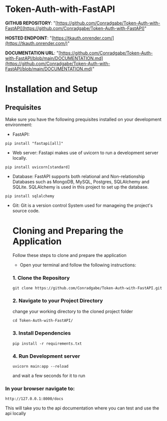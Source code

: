 # Token-Auth-with-FastAPI

**GITHUB REPOSITORY**: "[https://github.com/Conradgabe/Token-Auth-with-FastAPI](https://github.com/Conradgabe/Token-Auth-with-FastAPI)"

**HOSTED ENDPOINT**: "[https://tkauth.onrender.com/](https://tkauth.onrender.com/)"

**DOCUMENTATION URL**: "[https://github.com/Conradgabe/Token-Auth-with-FastAPI/blob/main/DOCUMENTATION.md](https://github.com/Conradgabe/Token-Auth-with-FastAPI/blob/main/DOCUMENTATION.md)"

# Installation and Setup

## Prequisites
Make sure you have the following prequisites installed on your development environment:

- FastAPI:
```
pip install "fastapi[all]"
```
- Web server:  Fastapi makes use of uvicorn to run a development server locally.
```
pip install uvicorn[standard]
```
- Database: FastAPI supports both relational and Non-relationship Databases such as MongoDB, MySQL, Postgres, SQLAlchemy and SQLite. SQLAlchemy is used in this project to set up the database.
```
pip install sqlalchemy
```
- Git: Git is a version control System used for manageing the project's source code.

  # Cloning and Preparing the Application
  Follow these steps to clone and prepare the application
  - Open your terminal and follow the following instructions:
  ### 1. Clone the Repository
  ```
  git clone https://github.com/Conradgabe/Token-Auth-with-FastAPI.git
  ```
  ### 2. Navigate to your Project Directory
  change your working directory to the cloned project folder
  ```
  cd Token-Auth-with-FastAPI/
  ```
  ### 3. Install Dependencies
  ```
  pip install -r requirements.txt
  ```
  ### 4. Run Development server
  ```
  uvicorn main:app --reload
  ```
  and wait a few seconds for it to run
  
### In your browser navigate to: 
```
http://127.0.0.1:8000/docs
```
This will take you to the api documentation where you can test and use the api locally
